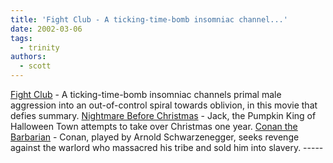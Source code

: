 ```yaml
---
title: 'Fight Club - A ticking-time-bomb insomniac channel...'
date: 2002-03-06
tags:
  - trinity
authors:
  - scott
---
```


[Fight Club](http://us.imdb.com/Title?0137523) - A ticking-time-bomb insomniac channels primal male aggression into an out-of-control spiral towards oblivion, in this movie that defies summary.
[Nightmare Before Christmas](http://us.imdb.com/Title?0107688) - Jack, the Pumpkin King of Halloween Town attempts to take over Christmas one year.
[Conan the Barbarian](http://us.imdb.com/Title?0082198) - Conan, played by Arnold Schwarzenegger, seeks revenge against the warlord who massacred his tribe and sold him into slavery. -----
